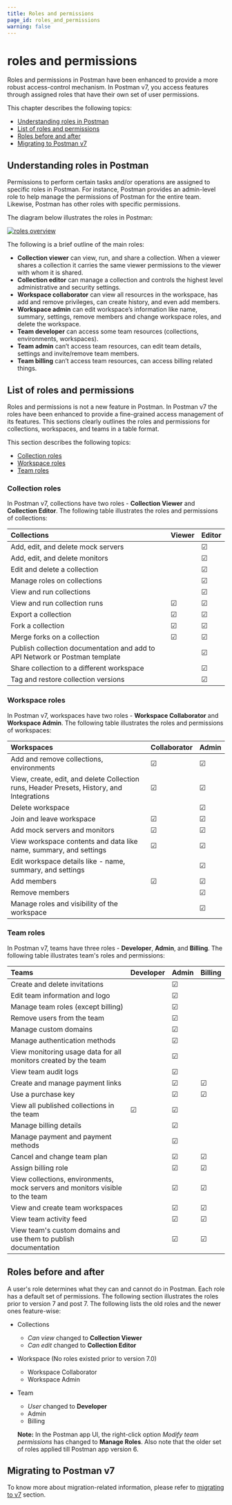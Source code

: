 ```yaml
---
title: Roles and permissions
page_id: roles_and_permissions
warning: false
---
```


# roles and permissions

Roles and permissions in Postman have been enhanced to provide a more robust access-control mechanism. In Postman v7, you access features through assigned roles that have their own set of user permissions.

This chapter describes the following topics:

* [Understanding roles in Postman](roles_and_permissions.md#understanding-roles-in-postman)
* [List of roles and permissions](roles_and_permissions.md#list-of-roles-and-permissions)
* [Roles before and after](roles_and_permissions.md#roles-before-and-after)
* [Migrating to Postman v7](roles_and_permissions.md#migrating-to-postman-v7)

## Understanding roles in Postman

Permissions to perform certain tasks and/or operations are assigned to specific roles in Postman. For instance, Postman provides an admin-level role to help manage the permissions of Postman for the entire team. Likewise, Postman has other roles with specific permissions.

The diagram below illustrates the roles in Postman:

[![roles overview](https://s3.amazonaws.com/postman-static-getpostman-com/postman-docs/RBAC3.png)](https://s3.amazonaws.com/postman-static-getpostman-com/postman-docs/RBAC3.png)

The following is a brief outline of the main roles:

* **Collection viewer** can view, run, and share a collection. When a viewer shares a collection it carries the same viewer permissions to the viewer with whom it is shared. 
* **Collection editor** can manage a collection and controls the highest level administrative and security settings.
* **Workspace collaborator** can view all resources in the workspace, has add and remove privileges, can create history, and even add members.
* **Workspace admin** can edit workspace’s information like name, summary, settings, remove members and change workspace roles, and delete the workspace.
* **Team developer** can access some team resources \(collections, environments, workspaces\).
* **Team admin** can’t access team resources, can edit team details, settings and invite/remove team members.
* **Team billing** can’t access team resources, can access billing related things.

## List of roles and permissions

Roles and permissions is not a new feature in Postman. In Postman v7 the roles have been enhanced to provide a fine-grained access management of its features. This sections clearly outlines the roles and permissions for collections, workspaces, and teams in a table format.

This section describes the following topics:

* [Collection roles](roles_and_permissions.md#collection-roles)
* [Workspace roles](roles_and_permissions.md#workspace-roles)
* [Team roles](roles_and_permissions.md#team-roles)

### Collection roles

In Postman v7, collections have two roles - **Collection Viewer** and **Collection Editor**. The following table illustrates the roles and permissions of collections:

| Collections | Viewer | Editor |
| :--- | :--- | :--- |
| Add, edit, and delete mock servers |  | ☑ |
| Add, edit, and delete monitors |  | ☑ |
| Edit and delete a collection |  | ☑ |
| Manage roles on collections |  | ☑ |
| View and run collections |  | ☑ |
| View and run collection runs | ☑ | ☑ |
| Export a collection | ☑ | ☑ |
| Fork a collection | ☑ | ☑ |
| Merge forks on a collection | ☑ | ☑ |
| Publish collection documentation and add to API Network or Postman template |  | ☑ |
| Share collection to a different workspace |  | ☑ |
| Tag and restore collection versions |  | ☑ |

### Workspace roles

In Postman v7, workspaces have two roles - **Workspace Collaborator** and **Workspace Admin**. The following table illustrates the roles and permissions of workspaces:

| Workspaces | Collaborator | Admin |
| :--- | :--- | :--- |
| Add and remove collections, environments | ☑ | ☑ |
| View, create, edit, and delete Collection runs, Header Presets, History, and Integrations | ☑ | ☑ |
| Delete workspace |  | ☑ |
| Join and leave workspace | ☑ | ☑ |
| Add mock servers and monitors | ☑ | ☑ |
| View workspace contents and data like name, summary, and settings | ☑ | ☑ |
| Edit workspace details like - name, summary, and settings |  | ☑ |
| Add members | ☑ | ☑ |
| Remove members |  | ☑ |
| Manage roles and visibility of the workspace |  | ☑ |

### Team roles

In Postman v7, teams have three roles - **Developer**, **Admin**, and **Billing**. The following table illustrates team's roles and permissions:

| Teams | Developer | Admin | Billing |
| :--- | :--- | :--- | :--- |
| Create and delete invitations |  | ☑ |  |
| Edit team information and logo |  | ☑ |  |
| Manage team roles \(except billing\) |  | ☑ |  |
| Remove users from the team |  | ☑ |  |
| Manage custom domains |  | ☑ |  |
| Manage authentication methods |  | ☑ |  |
| View monitoring usage data for all monitors created by the team |  | ☑ |  |
| View team audit logs |  | ☑ |  |
| Create and manage payment links |  | ☑ | ☑ |
| Use a purchase key |  | ☑ | ☑ |
| View all published collections in the team | ☑ | ☑ |  |
| Manage billing details |  | ☑ |  |
| Manage payment and payment methods |  | ☑ |  |
| Cancel and change team plan |  | ☑ | ☑ |
| Assign billing role |  | ☑ | ☑ |
| View collections, environments, mock servers and monitors visible to the team |  | ☑ | ☑ |
| View and create team workspaces |  | ☑ | ☑ |
| View team activity feed |  | ☑ | ☑ |
| View team's custom domains and use them to publish documentation |  | ☑ | ☑ |

## Roles before and after

A user's role determines what they can and cannot do in Postman. Each role has a default set of permissions. The following section illustrates the roles prior to version 7 and post 7. The following lists the old roles and the newer ones feature-wise:

* Collections
  * _Can view_ changed to **Collection Viewer**
  * _Can edit_ changed to **Collection Editor**
* Workspace \(No roles existed prior to version 7.0\)
  * Workspace Collaborator
  * Workspace Admin
* Team

  * _User_ changed to **Developer**
  * Admin 
  * Billing

  **Note:** In the Postman app UI, the right-click option _Modify team permissions_ has changed to **Manage Roles**. Also note that the older set of roles applied till Postman app version 6.

## Migrating to Postman v7

To know more about migration-related information, please refer to [migrating to v7](https://github.com/kaustavdm/postman-docs-test/tree/b9c2cefa916197b408de633b2ecb1d256acf0a06/docs/postman_pro/managing_postman_pro/migrating_to_v7/README.md) section.

